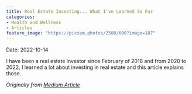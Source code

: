 ```yaml
---
title: Real Estate Investing... What I've Learned So Far
categories:
- Health and Wellness
- Articles
feature_image: "https://picsum.photos/2560/600?image=187"
---
```


Date: 2022-10-14

I have been a real estate investor since February of 2018 and from 2020 to 2022, I learned a lot about investing in real estate and this article explains those.

_Originally from [Medium Article](https://medium.com/@adventure-with-rachael/real-estate-investing-what-ive-learned-so-far-4a8d64de1a3c)_
